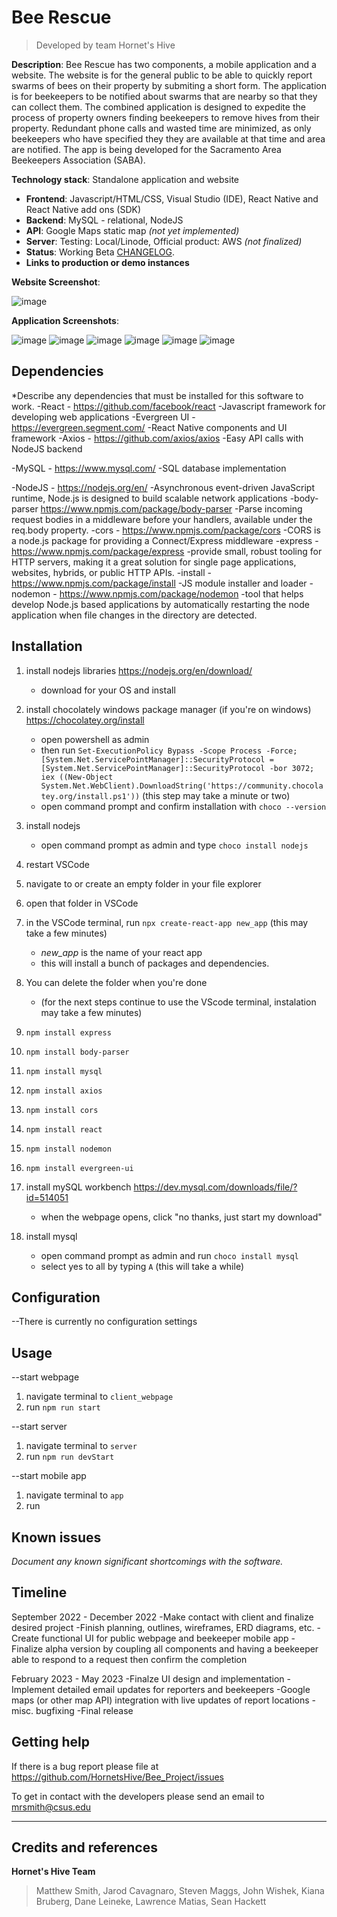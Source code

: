 # Bee Rescue
> Developed by team Hornet's Hive

**Description**:  Bee Rescue has two components, a mobile application and a website. The website is for the general public to be able to quickly report swarms of bees on their property by submiting a short form. The application is for beekeepers to be notified about swarms that are nearby so that they can collect them. The combined application is designed to expedite the process of property owners finding beekeepers to remove hives from their property. Redundant phone calls and wasted time are minimized, as only beekeepers who have specified they they are available at that time and area are notified. The app is being developed for the Sacramento Area Beekeepers Association (SABA).

 **Technology stack**: Standalone application and website
  - **Frontend**: Javascript/HTML/CSS, Visual Studio (IDE), React Native and React Native add ons (SDK)
  - **Backend**: MySQL - relational, NodeJS
  - **API**: Google Maps static map *(not yet implemented)*
  - **Server**: Testing: Local/Linode, Official product: AWS *(not finalized)*
  - **Status**: Working Beta [CHANGELOG](CHANGELOG.md).
  - **Links to production or demo instances**

**Website Screenshot**:

![image](https://user-images.githubusercontent.com/31836580/205386331-446fddb4-d866-4358-a9fb-48b4f22cc698.png)

**Application Screenshots**:

![image](https://user-images.githubusercontent.com/31836580/205385750-7063e857-e5bf-4e67-b474-95151b6d7152.png)
![image](https://user-images.githubusercontent.com/31836580/205385767-ce102a7d-4f81-4c70-b570-aeb9243a4f8f.png)
![image](https://user-images.githubusercontent.com/31836580/205385806-daa9205c-80ef-4b13-81da-8c148dcf8b07.png)
![image](https://user-images.githubusercontent.com/31836580/205385823-c9fdae69-e687-4812-a54d-eb5dd0a07792.png)
![image](https://user-images.githubusercontent.com/31836580/205385853-c20da159-c14b-4e3c-9ec1-22cf0f42f5c9.png)
![image](https://user-images.githubusercontent.com/31836580/205385884-2baf3d41-4c18-4427-a699-b50b5ec59f98.png)

## Dependencies

*Describe any dependencies that must be installed for this software to work.
-React - https://github.com/facebook/react
   -Javascript framework for developing web applications
-Evergreen UI - https://evergreen.segment.com/
   -React Native components and UI framework
-Axios - https://github.com/axios/axios
   -Easy API calls with NodeJS backend

-MySQL - https://www.mysql.com/
   -SQL database implementation

-NodeJS - https://nodejs.org/en/
   -Asynchronous event-driven JavaScript runtime, Node.js is designed to build scalable network applications
-body-parser https://www.npmjs.com/package/body-parser
   -Parse incoming request bodies in a middleware before your handlers, available under the req.body property.
-cors - https://www.npmjs.com/package/cors
   -CORS is a node.js package for providing a Connect/Express middleware
-express - https://www.npmjs.com/package/express
   -provide small, robust tooling for HTTP servers, making it a great solution for single page applications, websites, hybrids, or public HTTP APIs.
-install - https://www.npmjs.com/package/install
   -JS module installer and loader
-nodemon - https://www.npmjs.com/package/nodemon
   -tool that helps develop Node.js based applications by automatically restarting the node application when file changes in the directory are detected.

## Installation

1. install nodejs libraries https://nodejs.org/en/download/
   - download for your OS and install

2. install chocolately windows package manager (if you're on windows) https://chocolatey.org/install
   - open powershell as admin 
   - then run `Set-ExecutionPolicy Bypass -Scope Process -Force; [System.Net.ServicePointManager]::SecurityProtocol = [System.Net.ServicePointManager]::SecurityProtocol -bor 3072; iex ((New-Object System.Net.WebClient).DownloadString('https://community.chocolatey.org/install.ps1'))` (this step may take a minute or two)
   - open command prompt and confirm installation with `choco --version`

3. install nodejs
   - open command prompt as admin and type `choco install nodejs`

4. restart VSCode
5. navigate to or create an empty folder in your file explorer
6. open that folder in VSCode
7. in the VSCode terminal, run `npx create-react-app new_app` (this may take a few minutes)
   - *new_app* is the name of your react app
   - this will install a bunch of packages and dependencies.
8. You can delete the folder when you're done
   - (for the next steps continue to use the VScode terminal, instalation may take a few minutes)
9. `npm install express`
10. `npm install body-parser`
11. `npm install mysql`
12. `npm install axios`
13. `npm install cors`
14. `npm install react`
15. `npm install nodemon`
16. `npm install evergreen-ui`

17. install mySQL workbench https://dev.mysql.com/downloads/file/?id=514051
    - when the webpage opens, click "no thanks, just start my download"
18. install mysql
    - open command prompt as admin and run `choco install mysql`
    - select yes to all by typing `A` (this will take a while) 

## Configuration
--There is currently no configuration settings

## Usage
--start webpage
1. navigate terminal to `client_webpage`
2. run `npm run start`

--start server
1. navigate terminal to `server`
2. run `npm run devStart`

--start mobile app
1. navigate terminal to `app`
2. run 

## Known issues

*Document any known significant shortcomings with the software.*


## Timeline
September 2022 - December 2022
-Make contact with client and finalize desired project
-Finish planning, outlines, wireframes, ERD diagrams, etc.
-Create functional UI for public webpage and beekeeper mobile app
-Finalize alpha version by coupling all components and having a beekeeper
   able to respond to a request then confirm the completion

February 2023 - May 2023
-Finalze UI design and implementation
-Implement detailed email updates for reporters and beekeepers
-Google maps (or other map API) integration with live updates of report locations
-misc. bugfixing
-Final release

## Getting help
If there is a bug report please file at https://github.com/HornetsHive/Bee_Project/issues

To get in contact with the developers please send an email to mrsmith@csus.edu


----

## Credits and references
**Hornet's Hive Team**
> Matthew Smith, Jarod Cavagnaro, Steven Maggs, John Wishek, Kiana Bruberg, Dane Leineke, Lawrence Matias, Sean Hackett


